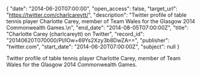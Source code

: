 {
  "date": "2014-06-20T07:00:00", 
  "open_access": false, 
  "target_url": "https://twitter.com/charlcareytt/", 
  "description": "Twitter profile of table tennis player Charlotte Carey, member of Team Wales for the Glasgow 2014 Commonwealth Games.\n", 
  "end_date": "2014-08-05T07:00:00Z", 
  "title": "Charlotte Carey (charlcareytt) on Twitter", 
  "record_id": "20140620T070000/Pl/lOw+69Ys2Xzy3b8DwZA==", 
  "publisher": "twitter.com", 
  "start_date": "2014-06-20T07:00:00Z", 
  "subject": null
}

Twitter profile of table tennis player Charlotte Carey, member of Team Wales for the Glasgow 2014 Commonwealth Games.
